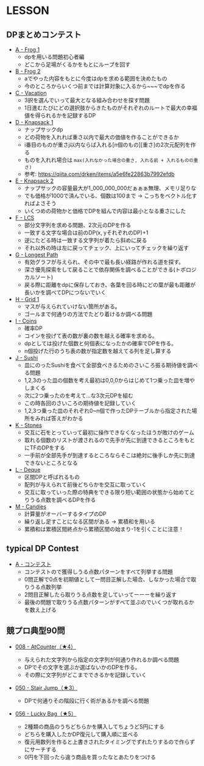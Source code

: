 # LESSON

## DPまとめコンテスト

- [A - Frog 1](./dp/a.rs)
  - dpを用いる問題初心者編
  - どこから足場がくるかをもとにループを回す
- [B - Frog 2](./dp/b.rs)
  - aでやった内容をもとに今度はdpを求める範囲を決めたもの
  - 今のところからいくつ前までは計算対象に入るから~~~でdpを作る
- [C - Vacation](./dp/c.rs)
  - 3択を選んでいって最大となる組み合わせを探す問題
  - 1日進むたびにどの選択肢からきたものがそれぞれのルートで最大の幸福値を得られるかを記録するDP
- [D - Knapsack 1](./dp/d.rs)
  - ナップサックdp
  - どの荷物を入れれば重さ以内で最大の価値を作ることができるか
  - i番目のものが重さj以内ならば入れる[n個のもの][重さ]の2次元配列を作る
  - ものを入れれ場合は `max(入れなかった場合の重さ, 入れる前 + 入れるものの重さ)`
  - 参考: https://qiita.com/drken/items/a5e6fe22863b7992efdb
- [E - Knapsack 2](./dp/e.rs)
  - ナップサックの容量最大が1_000_000_000だぁぁぁ無理、メモリ足りな
  - でも価格が1000で済んでいる、個数は100まで -> こっちをベクトル化すればよさそう
  - いくつめの荷物かと価格でDPを組んで内容は最小となる重さにした
- [F - LCS](./dp/f.rs)
  - 部分文字列を求める問題、2次元のDPを作る
  - 一致する文字な場合は前のDP(x, yそれぞれのDP)+1
  - 逆にたどる時は一致する文字列が着たら斜めに戻る
  - それ以外の時は左に戻ってチェック、上にいってチェックを繰り返す
- [G - Longest Path](./dp/g.rs)
  - 有効グラフが与えられ、その中で最も長い経路が作れる道を探す。
  - 深さ優先探索をして戻ることで依存関係を調べることができる(トポロジカルソート)
  - 戻る際に距離をdpに保存しておき、各葉を回る時にどの葉が最も距離が長いかを調べてDPにつないでいく
- [H - Grid 1](./dp/h.rs)
  - マスが与えられていけない箇所がある。
  - ゴールまで何通りの方法でたどり着けるか調べる問題
- [I - Coins](./dp/i.rs)
  - 確率DP
  - コインを投げて表の数が裏の数を越える確率を求める。
  - dpとしては投げた個数と何個表になったかの確率でDPを作る。
  - n個投げた行のうち表の数が指定数を越えてる列を足し算する
- [J - Sushi](./dp/j.rs)
  - 皿にのったSushiを食べて全部食べきるためのさいころ振る期待値を調べる問題
  - 1,2,3のった皿の個数を考え最初は0,0,0からはじめて1つ乗った皿を増やしまくる
  - 次に2つ乗ったのを考えて...な3次元DPを組む
  - この時各回のさいころの期待値を記録していく
  - 1,2,3つ乗った皿のそれぞれ0~n個で作ったDPテーブルから指定された場所をみれば答えがわかる
- [K - Stones](./dp/k.rs)
  - 交互に石をとっていって最初に操作できなくなったほうが敗けのゲーム
  - 取れる個数のリストが渡されるので先手が先に到達できるところをもとにTFのDPをする
  - 一手前が全部先手が到達するところならそこは絶対に後手しか先に到達できないところとなる
- [L - Deque](./dp/l.rs)
  - 区間DPと呼ばれるもの
  - 配列が与えられて前後どちらかを交互に取っていく
  - 交互に取っていった際の特典をできる限り短い範囲の状態から始めてとりうる点数を調べるDPを作る
- [M - Candies](./dp/m.rs)
  - 計算量がオーバーするタイプのDP
  - 繰り返し足すことになる区間がある → 累積和を用いる
  - 累積和は累積区間終点から累積区間の始まり-1を引くことに注意！

## typical DP Contest

- [A - コンテスト](./typicalDp/a.rs)
  - コンテストので獲得しうる点数パターンをすべて列挙する問題
  - 0問正解で0点を初期値として一問目正解した場合、しなかった場合で取りうる点数列挙
  - 2問目正解したら取りうる点数を足していってーーーを繰り返す
  - 最後の問題で取りうる点数パターンがすべて並ぶのでいくつが取れるかを数え上げる

## 競プロ典型90問

- [008 - AtCounter（★4）](./typical90/008.rs)
  - 与えられた文字列から指定の文字列が何通り作れるか調べる問題
  - DPでその文字を選ぶか選ばないかのDPを作る。
  - その際に文字列がどこまでできるかを記録していく
- [050 - Stair Jump（★3）](./typical90/050.rs)
  - DPで何通りその階段に行く術があるかを調べる問題

- [056 - Lucky Bag（★5）](./typical90/056.rs)
  - 2種類の商品のうちどちらかを購入してちょうどS円にする
  - どちらを購入したかDP復元して購入順に並べる
  - 復元用数列を作ると上書きされたタイミングでずれたりするので作らずにサーチする
  - 0円を下回ったら違う商品を買ったなとあたりをつける